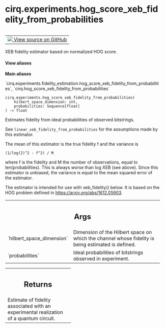 <div itemscope itemtype="http://developers.google.com/ReferenceObject">
<meta itemprop="name" content="cirq.experiments.hog_score_xeb_fidelity_from_probabilities" />
<meta itemprop="path" content="Stable" />
</div>

# cirq.experiments.hog_score_xeb_fidelity_from_probabilities

<!-- Insert buttons and diff -->

<table class="tfo-notebook-buttons tfo-api" align="left">

<td>
  <a target="_blank" href="https://github.com/quantumlib/cirq/tree/master/cirq/experiments/fidelity_estimation.py">
    <img src="https://www.tensorflow.org/images/GitHub-Mark-32px.png" />
    View source on GitHub
  </a>
</td>
</table>



XEB fidelity estimator based on normalized HOG score.

<section class="expandable">
  <h4 class="showalways">View aliases</h4>
  <p>
<b>Main aliases</b>
<p>`cirq.experiments.fidelity_estimation.hog_score_xeb_fidelity_from_probabilities`, `cirq.hog_score_xeb_fidelity_from_probabilities`</p>
</p>
</section>

<pre class="devsite-click-to-copy prettyprint lang-py tfo-signature-link">
<code>cirq.experiments.hog_score_xeb_fidelity_from_probabilities(
    hilbert_space_dimension: int,
    probabilities: Sequence[float]
) -> float
</code></pre>



<!-- Placeholder for "Used in" -->

Estimates fidelity from ideal probabilities of observed bitstrings.

See `linear_xeb_fidelity_from_probabilities` for the assumptions made
by this estimator.

The mean of this estimator is the true fidelity f and the variance is

    (1/log(2)^2 - f^2) / M

where f is the fidelity and M the number of observations, equal to
len(probabilities). This is always worse than log XEB (see above).
Since this estimator is unbiased, the variance is equal to the mean
squared error of the estimator.

The estimator is intended for use with xeb_fidelity() below. It is
based on the HOG problem defined in https://arxiv.org/abs/1612.05903.

<!-- Tabular view -->
 <table class="responsive fixed orange">
<colgroup><col width="214px"><col></colgroup>
<tr><th colspan="2"><h2 class="add-link">Args</h2></th></tr>

<tr>
<td>
`hilbert_space_dimension`
</td>
<td>
Dimension of the Hilbert space on which
the channel whose fidelity is being estimated is defined.
</td>
</tr><tr>
<td>
`probabilities`
</td>
<td>
Ideal probabilities of bitstrings observed in
experiment.
</td>
</tr>
</table>



<!-- Tabular view -->
 <table class="responsive fixed orange">
<colgroup><col width="214px"><col></colgroup>
<tr><th colspan="2"><h2 class="add-link">Returns</h2></th></tr>
<tr class="alt">
<td colspan="2">
Estimate of fidelity associated with an experimental realization
of a quantum circuit.
</td>
</tr>

</table>

